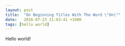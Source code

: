 ```yaml
---
layout: post
title:  "On Beginning Titles With The Word \"On\""
date:   2016-07-23 21:03:41 +1000
tags: [hello world]
---
```

Hello world!
